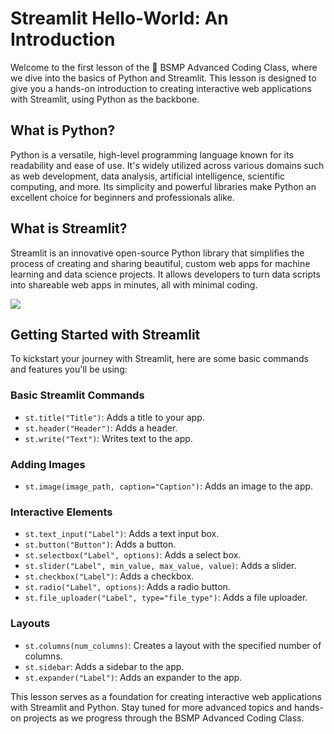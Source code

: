 # Streamlit Hello-World: An Introduction

Welcome to the first lesson of the 🤖 BSMP Advanced Coding Class, where we dive into the basics of Python and Streamlit. This lesson is designed to give you a hands-on introduction to creating interactive web applications with Streamlit, using Python as the backbone.

## What is Python?

Python is a versatile, high-level programming language known for its readability and ease of use. It's widely utilized across various domains such as web development, data analysis, artificial intelligence, scientific computing, and more. Its simplicity and powerful libraries make Python an excellent choice for beginners and professionals alike.

## What is Streamlit?

Streamlit is an innovative open-source Python library that simplifies the process of creating and sharing beautiful, custom web apps for machine learning and data science projects. It allows developers to turn data scripts into shareable web apps in minutes, all with minimal coding.

![](https://user-images.githubusercontent.com/7164864/217936487-1017784e-68ec-4e0d-a7f6-6b97525ddf88.gif)


## Getting Started with Streamlit

To kickstart your journey with Streamlit, here are some basic commands and features you'll be using:


### Basic Streamlit Commands

- `st.title("Title")`: Adds a title to your app.
- `st.header("Header")`: Adds a header.
- `st.write("Text")`: Writes text to the app.

### Adding Images

- `st.image(image_path, caption="Caption")`: Adds an image to the app.

### Interactive Elements

- `st.text_input("Label")`: Adds a text input box.
- `st.button("Button")`: Adds a button.
- `st.selectbox("Label", options)`: Adds a select box.
- `st.slider("Label", min_value, max_value, value)`: Adds a slider.
- `st.checkbox("Label")`: Adds a checkbox.
- `st.radio("Label", options)`: Adds a radio button.
- `st.file_uploader("Label", type="file_type")`: Adds a file uploader.

### Layouts

- `st.columns(num_columns)`: Creates a layout with the specified number of columns.
- `st.sidebar`: Adds a sidebar to the app.
- `st.expander("Label")`: Adds an expander to the app.

This lesson serves as a foundation for creating interactive web applications with Streamlit and Python. Stay tuned for more advanced topics and hands-on projects as we progress through the BSMP Advanced Coding Class.